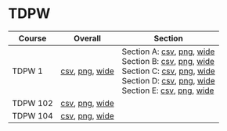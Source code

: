 # TDPW

| Course | Overall | Section |
| ------ | ------- | ------- |
| TDPW 1 | [csv](https://github.com/UCSD-Historical-Enrollment-Data/2024Fall/blob/main/overall/TDPW%201.csv), [png](https://raw.githubusercontent.com/UCSD-Historical-Enrollment-Data/2024Fall/main/plot_overall/TDPW%201.png), [wide](https://raw.githubusercontent.com/UCSD-Historical-Enrollment-Data/2024Fall/main/plot_overall_wide/TDPW%201.png) | Section A: [csv](https://github.com/UCSD-Historical-Enrollment-Data/2024Fall/blob/main/section/TDPW%201_A.csv), [png](https://raw.githubusercontent.com/UCSD-Historical-Enrollment-Data/2024Fall/main/plot_section/TDPW%201_A.png), [wide](https://raw.githubusercontent.com/UCSD-Historical-Enrollment-Data/2024Fall/main/plot_section_wide/TDPW%201_A.png)<br>Section B: [csv](https://github.com/UCSD-Historical-Enrollment-Data/2024Fall/blob/main/section/TDPW%201_B.csv), [png](https://raw.githubusercontent.com/UCSD-Historical-Enrollment-Data/2024Fall/main/plot_section/TDPW%201_B.png), [wide](https://raw.githubusercontent.com/UCSD-Historical-Enrollment-Data/2024Fall/main/plot_section_wide/TDPW%201_B.png)<br>Section C: [csv](https://github.com/UCSD-Historical-Enrollment-Data/2024Fall/blob/main/section/TDPW%201_C.csv), [png](https://raw.githubusercontent.com/UCSD-Historical-Enrollment-Data/2024Fall/main/plot_section/TDPW%201_C.png), [wide](https://raw.githubusercontent.com/UCSD-Historical-Enrollment-Data/2024Fall/main/plot_section_wide/TDPW%201_C.png)<br>Section D: [csv](https://github.com/UCSD-Historical-Enrollment-Data/2024Fall/blob/main/section/TDPW%201_D.csv), [png](https://raw.githubusercontent.com/UCSD-Historical-Enrollment-Data/2024Fall/main/plot_section/TDPW%201_D.png), [wide](https://raw.githubusercontent.com/UCSD-Historical-Enrollment-Data/2024Fall/main/plot_section_wide/TDPW%201_D.png)<br>Section E: [csv](https://github.com/UCSD-Historical-Enrollment-Data/2024Fall/blob/main/section/TDPW%201_E.csv), [png](https://raw.githubusercontent.com/UCSD-Historical-Enrollment-Data/2024Fall/main/plot_section/TDPW%201_E.png), [wide](https://raw.githubusercontent.com/UCSD-Historical-Enrollment-Data/2024Fall/main/plot_section_wide/TDPW%201_E.png) |
| TDPW 102 | [csv](https://github.com/UCSD-Historical-Enrollment-Data/2024Fall/blob/main/overall/TDPW%20102.csv), [png](https://raw.githubusercontent.com/UCSD-Historical-Enrollment-Data/2024Fall/main/plot_overall/TDPW%20102.png), [wide](https://raw.githubusercontent.com/UCSD-Historical-Enrollment-Data/2024Fall/main/plot_overall_wide/TDPW%20102.png) |  |
| TDPW 104 | [csv](https://github.com/UCSD-Historical-Enrollment-Data/2024Fall/blob/main/overall/TDPW%20104.csv), [png](https://raw.githubusercontent.com/UCSD-Historical-Enrollment-Data/2024Fall/main/plot_overall/TDPW%20104.png), [wide](https://raw.githubusercontent.com/UCSD-Historical-Enrollment-Data/2024Fall/main/plot_overall_wide/TDPW%20104.png) |  |
